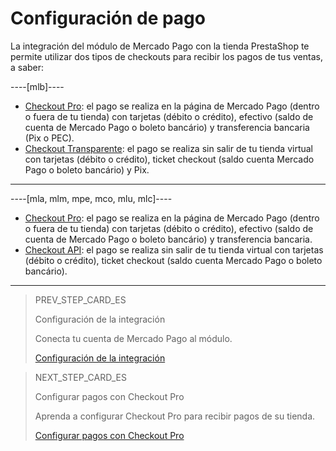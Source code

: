 # Configuración de pago

La integración del módulo de Mercado Pago con la tienda PrestaShop te permite utilizar dos tipos de checkouts para recibir los pagos de tus ventas, a saber:

----[mlb]---- 
* [Checkout Pro](/developers/es/docs/prestashop/payment-configuration/checkout-pro): el pago se realiza en la página de Mercado Pago (dentro o fuera de tu tienda) con tarjetas (débito o crédito), efectivo (saldo de cuenta de Mercado Pago o boleto bancário) y transferencia bancaria (Pix o PEC).
* [Checkout Transparente](/developers/es/docs/prestashop/payment-configuration/checkout-api/introduction): el pago se realiza sin salir de tu tienda virtual con tarjetas (débito o crédito), ticket checkout (saldo cuenta Mercado Pago o boleto bancário) y Pix.
------------

----[mla, mlm, mpe, mco, mlu, mlc]----
* [Checkout Pro](/developers/es/docs/prestashop/payment-configuration/checkout-pro): el pago se realiza en la página de Mercado Pago (dentro o fuera de tu tienda) con tarjetas (débito o crédito), efectivo (saldo de cuenta de Mercado Pago o boleto bancário) y transferencia bancaria.
* [Checkout API](/developers/es/docs/prestashop/payment-configuration/checkout-api/introduction): el pago se realiza sin salir de tu tienda virtual con tarjetas (débito o crédito), ticket checkout (saldo cuenta Mercado Pago o boleto bancário).
------------

> PREV_STEP_CARD_ES
>
> Configuración de la integración
>
> Conecta tu cuenta de Mercado Pago al módulo.
>
> [Configuración de la integración](/developers/es/docs/prestashop/integration)

> NEXT_STEP_CARD_ES
>
> Configurar pagos con Checkout Pro
>
> Aprenda a configurar Checkout Pro para recibir pagos de su tienda.
>
> [Configurar pagos con Checkout Pro](/developers/es/docs/prestashop/payment-configuration/checkout-pro)